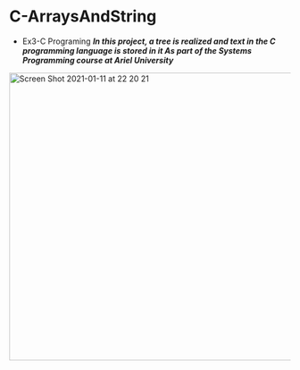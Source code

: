 # C-ArraysAndString
* Ex3-C Programing
***In this project, a tree is realized and text in the C programming language is stored in it
As part of the Systems Programming course at Ariel University***

<img width="515" alt="Screen Shot 2021-01-11 at 22 20 21" src="https://user-images.githubusercontent.com/73976733/104233895-4fa67c00-545b-11eb-9025-81684fa54127.png">

